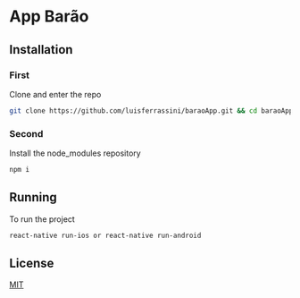 # App Barão

## Installation

### First
Clone and enter the repo

```bash
git clone https://github.com/luisferrassini/baraoApp.git && cd baraoApp
```
### Second
Install the node_modules repository

```bash
npm i
```

## Running

To run the project

```bash
react-native run-ios or react-native run-android
```

## License
[MIT](https://choosealicense.com/licenses/mit/)
